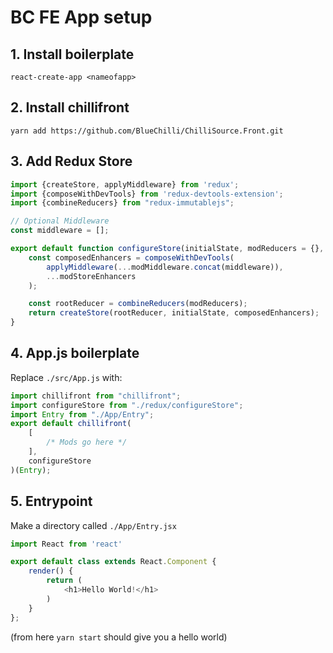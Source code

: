 # BC FE App setup

## 1. Install boilerplate

`react-create-app <nameofapp>`

## 2. Install chillifront

`yarn add https://github.com/BlueChilli/ChilliSource.Front.git`

## 3. Add Redux Store

```js
import {createStore, applyMiddleware} from 'redux';
import {composeWithDevTools} from 'redux-devtools-extension';
import {combineReducers} from "redux-immutablejs";

// Optional Middleware
const middleware = [];

export default function configureStore(initialState, modReducers = {}, modMiddleware = [], modStoreEnhancers = []) {
    const composedEnhancers = composeWithDevTools(
        applyMiddleware(...modMiddleware.concat(middleware)),
        ...modStoreEnhancers
    );

    const rootReducer = combineReducers(modReducers);
    return createStore(rootReducer, initialState, composedEnhancers);
}
```


## 4. App.js boilerplate

Replace `./src/App.js` with:

```js
import chillifront from "chillifront";
import configureStore from "./redux/configureStore";
import Entry from "./App/Entry";
export default chillifront(
    [
        /* Mods go here */
    ],
    configureStore
)(Entry);

``` 

## 5. Entrypoint

Make a directory called `./App/Entry.jsx`

```js
import React from 'react'

export default class extends React.Component {
    render() {
        return (
            <h1>Hello World!</h1>
        )
    }
};
```

(from here `yarn start` should give you a hello world)



